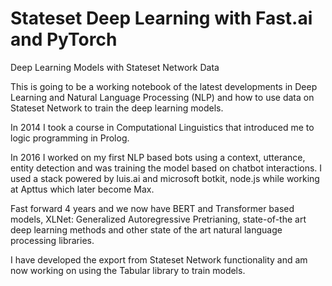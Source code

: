 # Stateset Deep Learning with Fast.ai and PyTorch

Deep Learning Models with Stateset Network Data

This is going to be a working notebook of the latest developments in Deep Learning and Natural Language Processing (NLP) and how to use data on Stateset Network to train the deep learning models.

In 2014 I took a course in Computational Linguistics that introduced me to logic programming in Prolog.

In 2016 I worked on my first NLP based bots using a context, utterance, entity detection and was training the model based on chatbot interactions. I used a stack powered by luis.ai and microsoft botkit, node.js while working at Apttus which later become Max.

Fast forward 4 years and we now have BERT and Transformer based models, XLNet: Generalized Autoregressive Pretrianing, state-of-the art deep learning methods and other state of the art natural language processing libraries.

I have developed the export from Stateset Network functionality and am now working on using the Tabular library to train models.
